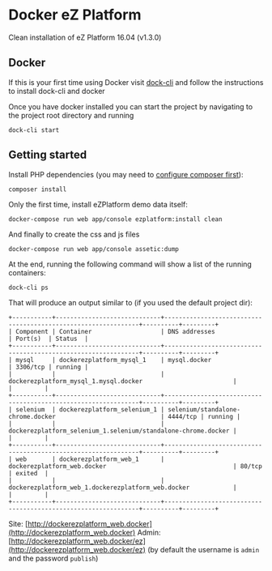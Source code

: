 
# Docker eZ Platform

Clean installation of eZ Platform 16.04 (v1.3.0)

## Docker

If this is your first time using Docker visit [dock-cli](https://github.com/inviqa/dock-cli) and follow the instructions to install dock-cli and docker

Once you have docker installed you can start the project by navigating to the project root directory and running  

```
dock-cli start
```

## Getting started

Install PHP dependencies (you may need to [configure composer first](#composer)):
```
composer install
```

Only the first time, install eZPlatform demo data itself:
```
docker-compose run web app/console ezplatform:install clean
```

And finally to create the css and js files
```
docker-compose run web app/console assetic:dump
```

At the end, running the following command will show a list of the running containers:
```
dock-cli ps
```
That will produce an output similar to (if you used the default project dir):
```
+-----------+-----------------------------+---------------------------------------------------------------+----------+---------+
| Component | Container                   | DNS addresses                                                 | Port(s)  | Status  |
+-----------+-----------------------------+---------------------------------------------------------------+----------+---------+
| mysql     | dockerezplatform_mysql_1    | mysql.docker                                                  | 3306/tcp | running |
|           |                             | dockerezplatform_mysql_1.mysql.docker                         |          |         |
+-----------+-----------------------------+---------------------------------------------------------------+----------+---------+
| selenium  | dockerezplatform_selenium_1 | selenium/standalone-chrome.docker                             | 4444/tcp | running |
|           |                             | dockerezplatform_selenium_1.selenium/standalone-chrome.docker |          |         |
+-----------+-----------------------------+---------------------------------------------------------------+----------+---------+
| web       | dockerezplatform_web_1      | dockerezplatform_web.docker                                   | 80/tcp   | exited  |
|           |                             | dockerezplatform_web_1.dockerezplatform_web.docker            |          |         |
+-----------+-----------------------------+---------------------------------------------------------------+----------+---------+
```

Site: [http://dockerezplatform_web.docker](http://dockerezplatform_web.docker)
Admin: [http://dockerezplatform_web.docker/ez](http://dockerezplatform_web.docker/ez) (by default the username is `admin` and the password `publish`)
